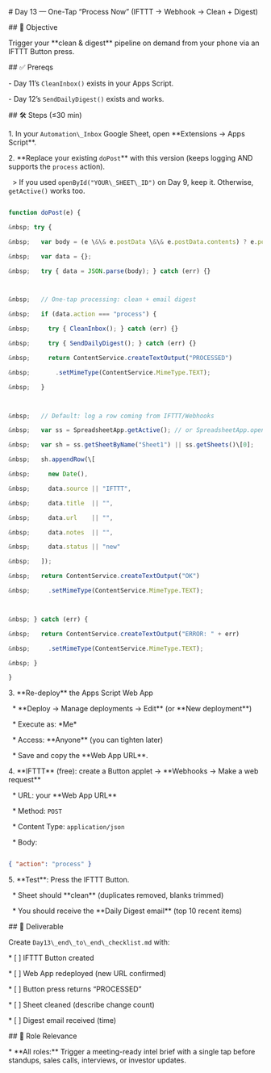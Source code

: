 \# Day 13 — One-Tap “Process Now” (IFTTT → Webhook → Clean + Digest)



\## 📌 Objective

Trigger your \*\*clean \& digest\*\* pipeline on demand from your phone via an IFTTT Button press.



\## ✅ Prereqs

\- Day 11’s `CleanInbox()` exists in your Apps Script.

\- Day 12’s `SendDailyDigest()` exists and works.



\## 🛠 Steps (≤30 min)



1\. In your `Automation\_Inbox` Google Sheet, open \*\*Extensions → Apps Script\*\*.



2\. \*\*Replace your existing `doPost`\*\* with this version (keeps logging AND supports the `process` action).  

&nbsp;  > If you used `openById("YOUR\_SHEET\_ID")` on Day 9, keep it. Otherwise, `getActive()` works too.



```javascript

function doPost(e) {

&nbsp; try {

&nbsp;   var body = (e \&\& e.postData \&\& e.postData.contents) ? e.postData.contents : "{}";

&nbsp;   var data = {};

&nbsp;   try { data = JSON.parse(body); } catch (err) {}



&nbsp;   // One-tap processing: clean + email digest

&nbsp;   if (data.action === "process") {

&nbsp;     try { CleanInbox(); } catch (err) {}

&nbsp;     try { SendDailyDigest(); } catch (err) {}

&nbsp;     return ContentService.createTextOutput("PROCESSED")

&nbsp;       .setMimeType(ContentService.MimeType.TEXT);

&nbsp;   }



&nbsp;   // Default: log a row coming from IFTTT/Webhooks

&nbsp;   var ss = SpreadsheetApp.getActive(); // or SpreadsheetApp.openById("YOUR\_SHEET\_ID")

&nbsp;   var sh = ss.getSheetByName("Sheet1") || ss.getSheets()\[0];

&nbsp;   sh.appendRow(\[

&nbsp;     new Date(),

&nbsp;     data.source || "IFTTT",

&nbsp;     data.title  || "",

&nbsp;     data.url    || "",

&nbsp;     data.notes  || "",

&nbsp;     data.status || "new"

&nbsp;   ]);

&nbsp;   return ContentService.createTextOutput("OK")

&nbsp;     .setMimeType(ContentService.MimeType.TEXT);



&nbsp; } catch (err) {

&nbsp;   return ContentService.createTextOutput("ERROR: " + err)

&nbsp;     .setMimeType(ContentService.MimeType.TEXT);

&nbsp; }

}

````



3\. \*\*Re-deploy\*\* the Apps Script Web App



&nbsp;  \* \*\*Deploy → Manage deployments → Edit\*\* (or \*\*New deployment\*\*)

&nbsp;  \* Execute as: \*Me\*

&nbsp;  \* Access: \*\*Anyone\*\* (you can tighten later)

&nbsp;  \* Save and copy the \*\*Web App URL\*\*.



4\. \*\*IFTTT\*\* (free): create a Button applet → \*\*Webhooks → Make a web request\*\*



&nbsp;  \* URL: your \*\*Web App URL\*\*

&nbsp;  \* Method: `POST`

&nbsp;  \* Content Type: `application/json`

&nbsp;  \* Body:



```json

{ "action": "process" }

```



5\. \*\*Test\*\*: Press the IFTTT Button.



&nbsp;  \* Sheet should \*\*clean\*\* (duplicates removed, blanks trimmed)

&nbsp;  \* You should receive the \*\*Daily Digest email\*\* (top 10 recent items)



\## 📂 Deliverable



Create `Day13\_end\_to\_end\_checklist.md` with:



\* \[ ] IFTTT Button created

\* \[ ] Web App redeployed (new URL confirmed)

\* \[ ] Button press returns “PROCESSED”

\* \[ ] Sheet cleaned (describe change count)

\* \[ ] Digest email received (time)



\## 🎯 Role Relevance



\* \*\*All roles:\*\* Trigger a meeting-ready intel brief with a single tap before standups, sales calls, interviews, or investor updates.



````



